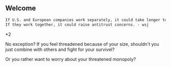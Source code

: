 ## Welcome

```markdown
If U.S. and European companies work separately, it could take longer to develop world-beating technology. 
If they work together, it could raise antitrust concerns. - wsj
```

*2

No exception?
If you feel threadened because of your size, 
shouldn't you just combine with others and 
fight for your survivel?

Or you rather want to worry about your threatened monopoly?
